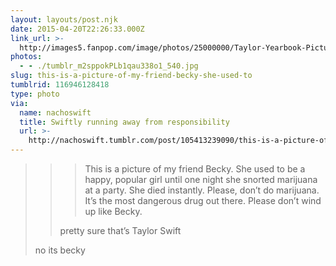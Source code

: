 ```yaml
---
layout: layouts/post.njk
date: 2015-04-20T22:26:33.000Z
link_url: >-
  http://images5.fanpop.com/image/photos/25000000/Taylor-Yearbook-Pictures-taylor-swift-25019405-501-385.jpg
photos:
  - - ./tumblr_m2sppokPLb1qau338o1_540.jpg
slug: this-is-a-picture-of-my-friend-becky-she-used-to
tumblrid: 116946128418
type: photo
via:
  name: nachoswift
  title: Swiftly running away from responsibility
  url: >-
    http://nachoswift.tumblr.com/post/105413239090/this-is-a-picture-of-my-friend-becky-she-used-to
---
```

<blockquote>
<blockquote>
<blockquote>
<p>This is a picture of my friend Becky. She used to be a happy, popular girl until one night she snorted marijuana at a party. She died instantly. Please, don’t do marijuana. It’s the most dangerous drug out there. Please don’t wind up like Becky.</p>
</blockquote>
<p>pretty sure that’s Taylor Swift</p>
</blockquote>
<p>no its becky</p>
</blockquote>

